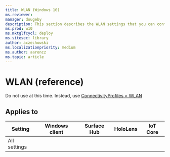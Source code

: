 ```yaml
---
title: WLAN (Windows 10)
ms.reviewer: 
manager: dougeby
description: This section describes the WLAN settings that you can configure in provisioning packages for Windows 10 using Windows Configuration Designer.
ms.prod: w10
ms.mktglfcycl: deploy
ms.sitesec: library
author: aczechowski
ms.localizationpriority: medium
ms.author: aaroncz
ms.topic: article
---
```


# WLAN (reference)


Do not use at this time. Instead, use [ConnectivityProfiles > WLAN](wcd-connectivityprofiles.md#wlan)


## Applies to

| Setting   | Windows client | Surface Hub | HoloLens | IoT Core |
| --- | :---: | :---: | :---: | :---: |
| All settings |  |  |  |   |

